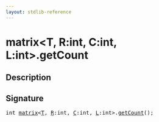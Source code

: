 ```yaml
---
layout: stdlib-reference
---
```


# matrix\<T, R:int, C:int, L:int\>\.getCount

## Description





## Signature 

<pre>
<span class="code_keyword">int</span> <a href="index.html" class="code_type">matrix</a>&lt;<a href="t-0.html" class="code_type">T</a>, <a href="index.html#decl-R" class="code_var">R</a>:<span class="code_keyword">int</span>, <a href="index.html#decl-C" class="code_var">C</a>:<span class="code_keyword">int</span>, <a href="index.html#decl-L" class="code_var">L</a>:<span class="code_keyword">int</span>&gt;.<a href="getcount-3.html">getCount</a>();

</pre>

